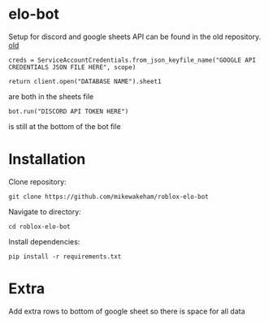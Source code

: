 # elo-bot

Setup for discord and google sheets API can be found in the old repository. [old](https://github.com/mikewakeham/roblox-elo-bot-light/tree/main)

```
creds = ServiceAccountCredentials.from_json_keyfile_name("GOOGLE API CREDENTIALS JSON FILE HERE", scope)

return client.open("DATABASE NAME").sheet1 
```
are both in the sheets file

```
bot.run("DISCORD API TOKEN HERE")
```
is still at the bottom of the bot file

# Installation

Clone repository:

```
git clone https://github.com/mikewakeham/roblox-elo-bot
```

Navigate to directory:

```
cd roblox-elo-bot
```

Install dependencies:

```
pip install -r requirements.txt
```

# Extra
Add extra rows to bottom of google sheet so there is space for all data
